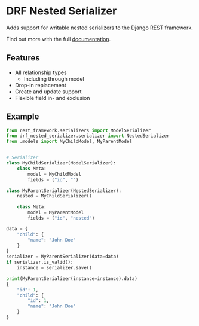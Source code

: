 # DRF Nested Serializer

Adds support for writable nested serializers to the Django REST framework.

Find out more with the full [documentation](https://gniludio.github.io/drf-nested-serializer).

## Features

- All relationship types
    - Including through model
- Drop-in replacement
- Create and update support
- Flexible field in- and exclusion

## Example

```python
from rest_framework.serializers import ModelSerializer
from drf_nested_serializer.serializer import NestedSerializer
from .models import MyChildModel, MyParentModel


# Serializer
class MyChildSerializer(ModelSerializer):
    class Meta:
        model = MyChildModel
        fields = ("id", "")

class MyParentSerializer(NestedSerializer):
    nested = MyChildSerializer()

    class Meta:
        model = MyParentModel
        fields = ("id", "nested")

```

```python
data = {
    "child": {
        "name": "John Doe"
    }
}
serializer = MyParentSerializer(data=data)
if serializer.is_valid():
    instance = serializer.save()
```

```python
print(MyParentSerializer(instance=instance).data)
{
    "id": 1,
    "child": {
        "id": 1,
        "name": "John Doe"
    }
}
```
